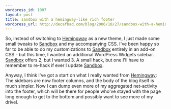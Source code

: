 ```yaml
--- 
wordpress_id: 1007
layout: post
title: sandbox with a hemingway-like rich footer
wordpress_url: http://decafbad.com/blog/2006/10/27/sandbox-with-a-hemingway-like-rich-footer
---
```

So, instead of switching to [Hemingway][hw] as a new theme, I just made some small tweaks to [Sandbox][sb] and my accompanying CSS.  I've been happy so far to be able to do my customizations to [Sandbox][sb] entirely in an add-on CSS - but this time, I wanted an additional WordPress Widgets sidebar.  [Sandbox][sb] offers 2, but I wanted 3.  A small hack, but one I'll have to remember to re-hack if ever I update [Sandbox][sb].  

Anyway, I think I've got a start on what I really wanted from [Hemingway][hw]:  The sidebars are now footer columns, and the body of the blog itself is much simpler.  Now I can dump even more of my aggregated net-activity into the footer, which will be there for people who've stayed with the page long enough to get to the bottom and possibly want to see more of my drivel.

[hw]: http://warpspire.com/hemingway/hemingway-for-wordpress
[sb]: http://www.plaintxt.org/themes/sandbox/
